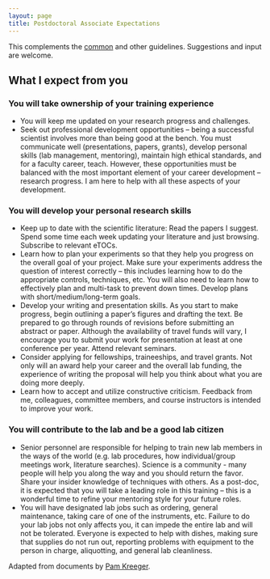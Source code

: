 ```yaml
---
layout: page
title: Postdoctoral Associate Expectations
---
```


This complements the [common](common.html) and other guidelines. Suggestions and input are welcome.

## What I expect from you

### You will take ownership of your training experience

- You will keep me updated on your research progress and challenges.
- Seek out professional development opportunities – being a successful scientist involves more than being good at the bench. You must communicate well (presentations, papers, grants), develop personal skills (lab management, mentoring), maintain high ethical standards, and for a faculty career, teach. However, these opportunities must be balanced with the most important element of your career development – research progress. I am here to help with all these aspects of your development.

### You will develop your personal research skills

- Keep up to date with the scientific literature: Read the papers I suggest. Spend some time each week updating your literature and just browsing. Subscribe to relevant eTOCs.
- Learn how to plan your experiments so that they help you progress on the overall goal of your project. Make sure your experiments address the question of interest correctly – this includes learning how to do the appropriate controls, techniques, etc. You will also need to learn how to effectively plan and multi-task to prevent down times. Develop plans with short/medium/long-term goals.
- Develop your writing and presentation skills.  As you start to make progress, begin outlining a paper’s figures and drafting the text. Be prepared to go through rounds of revisions before submitting an abstract or paper. Although the availability of travel funds will vary, I encourage you to submit your work for presentation at least at one conference per year. Attend relevant seminars.
- Consider applying for fellowships, traineeships, and travel grants. Not only will an award help your career and the overall lab funding, the experience of writing the proposal will help you think about what you are doing more deeply.
- Learn how to accept and utilize constructive criticism. Feedback from me, colleagues, committee members, and course instructors is intended to improve your work.

### You will contribute to the lab and be a good lab citizen

- Senior personnel are responsible for helping to train new lab members in the ways of the world (e.g. lab procedures, how individual/group meetings work, literature searches). Science is a community - many people will help you along the way and you should return the favor. Share your insider knowledge of techniques with others. As a post-doc, it is expected that you will take a leading role in this training – this is a wonderful time to refine your mentoring style for your future roles.
- You will have designated lab jobs such as ordering, general maintenance, taking care of one of the instruments, etc. Failure to do your lab jobs not only affects you, it can impede the entire lab and will not be tolerated. Everyone is expected to help with dishes, making sure that supplies do not run out, reporting problems with equipment to the person in charge, aliquotting, and general lab cleanliness.  

Adapted from documents by [Pam Kreeger](https://www.kreegerlab.org).
